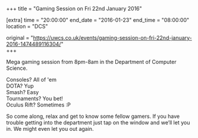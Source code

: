 +++
title = "Gaming Session on Fri 22nd January 2016"

[extra]
time = "20:00:00"
end_date = "2016-01-23"
end_time = "08:00:00"
location = "DCS"

original = "https://uwcs.co.uk/events/gaming-session-on-fri-22nd-january-2016-1474489116304/"    
+++

Mega gaming session from 8pm-8am in the Department of Computer Science.

Consoles? All of 'em  
DOTA? Yup  
Smash? Easy  
Tournaments? You bet\!  
Oculus Rift? Sometimes :P

So come along, relax and get to know some fellow gamers. If you have trouble getting into the department just tap on the window and we’ll let you in. We might even let you out again.

